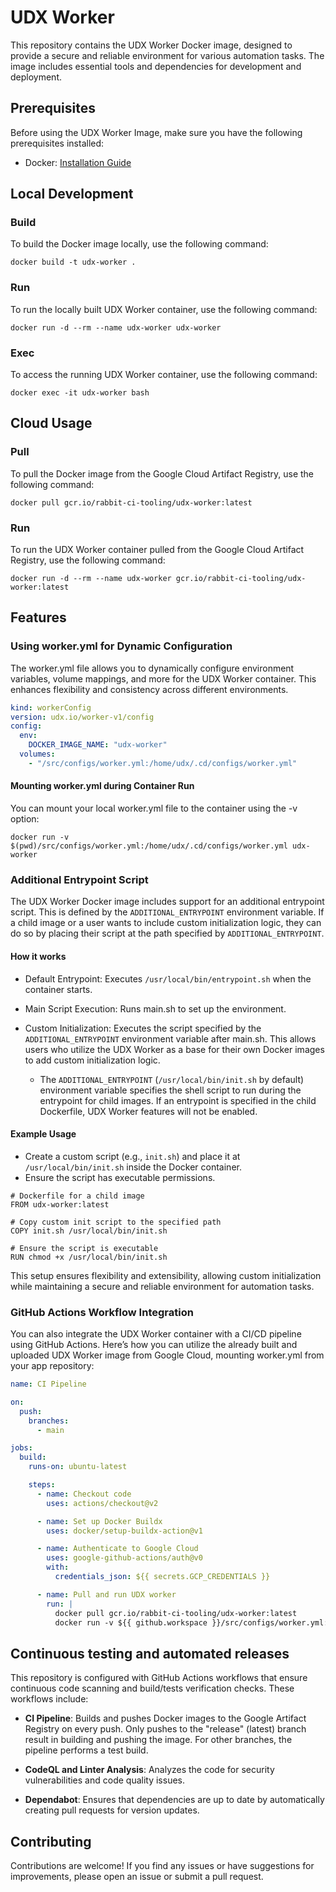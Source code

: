 # UDX Worker

This repository contains the UDX Worker Docker image, designed to provide a secure and reliable environment for various automation tasks. The image includes essential tools and dependencies for development and deployment.

## Prerequisites

Before using the UDX Worker Image, make sure you have the following prerequisites installed:

- Docker: [Installation Guide](https://docs.docker.com/get-docker/)

## Local Development

### Build

To build the Docker image locally, use the following command:

```shell
docker build -t udx-worker .
```

### Run

To run the locally built UDX Worker container, use the following command:

```shell
docker run -d --rm --name udx-worker udx-worker
```

### Exec

To access the running UDX Worker container, use the following command:

```shell
docker exec -it udx-worker bash
```

## Cloud Usage

### Pull

To pull the Docker image from the Google Cloud Artifact Registry, use the following command:

```shell
docker pull gcr.io/rabbit-ci-tooling/udx-worker:latest
```

### Run 

To run the UDX Worker container pulled from the Google Cloud Artifact Registry, use the following command:

```shell
docker run -d --rm --name udx-worker gcr.io/rabbit-ci-tooling/udx-worker:latest
```

## Features

### Using worker.yml for Dynamic Configuration

The worker.yml file allows you to dynamically configure environment variables, volume mappings, and more for the UDX Worker container. This enhances flexibility and consistency across different environments.

```yaml
kind: workerConfig
version: udx.io/worker-v1/config
config:
  env:
    DOCKER_IMAGE_NAME: "udx-worker"
  volumes:
    - "/src/configs/worker.yml:/home/udx/.cd/configs/worker.yml"
```

#### Mounting worker.yml during Container Run

You can mount your local worker.yml file to the container using the -v option:

```shell
docker run -v $(pwd)/src/configs/worker.yml:/home/udx/.cd/configs/worker.yml udx-worker
```

### Additional Entrypoint Script

The UDX Worker Docker image includes support for an additional entrypoint script. This is defined by the `ADDITIONAL_ENTRYPOINT` environment variable. If a child image or a user wants to include custom initialization logic, they can do so by placing their script at the path specified by `ADDITIONAL_ENTRYPOINT`.

#### How it works

- Default Entrypoint: Executes `/usr/local/bin/entrypoint.sh` when the container starts.

- Main Script Execution: Runs main.sh to set up the environment.

- Custom Initialization: Executes the script specified by the `ADDITIONAL_ENTRYPOINT` environment variable after main.sh. This allows users who utilize the UDX Worker as a base for their own Docker images to add custom initialization logic.
  - The `ADDITIONAL_ENTRYPOINT` (`/usr/local/bin/init.sh` by default) environment variable specifies the shell script to run during the entrypoint for child images. If an entrypoint is specified in the child Dockerfile, UDX Worker features will not be enabled.

#### Example Usage

- Create a custom script (e.g., `init.sh`) and place it at `/usr/local/bin/init.sh` inside the Docker container.
- Ensure the script has executable permissions.

```shell
# Dockerfile for a child image
FROM udx-worker:latest

# Copy custom init script to the specified path
COPY init.sh /usr/local/bin/init.sh

# Ensure the script is executable
RUN chmod +x /usr/local/bin/init.sh
```

This setup ensures flexibility and extensibility, allowing custom initialization while maintaining a secure and reliable environment for automation tasks.

### GitHub Actions Workflow Integration

You can also integrate the UDX Worker container with a CI/CD pipeline using GitHub Actions. Here’s how you can utilize the already built and uploaded UDX Worker image from Google Cloud, mounting worker.yml from your app repository:

```yaml
name: CI Pipeline

on:
  push:
    branches:
      - main

jobs:
  build:
    runs-on: ubuntu-latest

    steps:
      - name: Checkout code
        uses: actions/checkout@v2

      - name: Set up Docker Buildx
        uses: docker/setup-buildx-action@v1

      - name: Authenticate to Google Cloud
        uses: google-github-actions/auth@v0
        with:
          credentials_json: ${{ secrets.GCP_CREDENTIALS }}

      - name: Pull and run UDX worker
        run: |
          docker pull gcr.io/rabbit-ci-tooling/udx-worker:latest
          docker run -v ${{ github.workspace }}/src/configs/worker.yml:/home/udx/.cd/configs/worker.yml gcr.io/rabbit-ci-tooling/udx-worker:latest
```

## Continuous testing and automated releases

This repository is configured with GitHub Actions workflows that ensure continuous code scanning and build/tests verification checks. These workflows include:

- **CI Pipeline**: Builds and pushes Docker images to the Google Artifact Registry on every push. Only pushes to the "release" (latest) branch result in building and pushing the image. For other branches, the pipeline performs a test build.

- **CodeQL and Linter Analysis**: Analyzes the code for security vulnerabilities and code quality issues.

- **Dependabot**: Ensures that dependencies are up to date by automatically creating pull requests for version updates.

## Contributing

Contributions are welcome! If you find any issues or have suggestions for improvements, please open an issue or submit a pull request.

